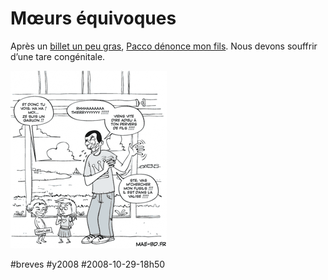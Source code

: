 # Mœurs équivoques

Après un [billet un peu gras](je-fais-l%e2%80%99amour-avec-marie.md), [Pacco dénonce mon fils](http://www.mae-bd.fr/770/). Nous devons souffrir d’une tare congénitale.

[![](_i/junior1.png)](http://www.mae-bd.fr/770/)

#breves #y2008 #2008-10-29-18h50
